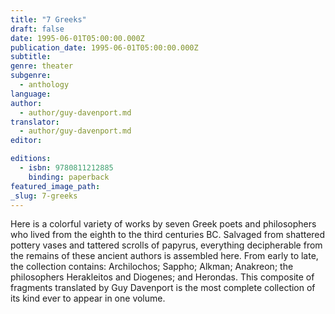```yaml
---
title: "7 Greeks"
draft: false
date: 1995-06-01T05:00:00.000Z
publication_date: 1995-06-01T05:00:00.000Z
subtitle:
genre: theater
subgenre:
  - anthology
language:
author:
  - author/guy-davenport.md
translator:
  - author/guy-davenport.md
editor:

editions:
  - isbn: 9780811212885
    binding: paperback
featured_image_path:
_slug: 7-greeks
---
```


Here is a colorful variety of works by seven Greek poets and philosophers who lived from the eighth to the third centuries BC. Salvaged from shattered pottery vases and tattered scrolls of papyrus, everything decipherable from the remains of these ancient authors is assembled here. From early to late, the collection contains: Archilochos; Sappho; Alkman; Anakreon; the philosophers Herakleitos and Diogenes; and Herondas. This composite of fragments translated by Guy Davenport is the most complete collection of its kind ever to appear in one volume.

